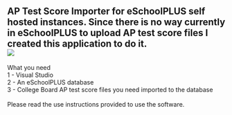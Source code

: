 
AP Test Score Importer for eSchoolPLUS self hosted instances. Since there is no way currently in eSchoolPLUS to upload AP test score files I created this application to do it.   
<img src="https://www.jmgservices.org/importer1.png">
---
What you need<br />
1 - Visual Studio <br />
2 - An eSchoolPLUS database<br />
3 - College Board AP test score files you need imported to the database<br />
<br />
Please read the use instructions provided to use the software.
